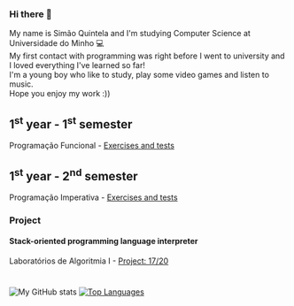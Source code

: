 ### Hi there 👋
My name is Simão Quintela and I'm studying Computer Science at Universidade do Minho 💻<br>
My first contact with programming was right before I went to university and I loved everything I've learned so far!<br>
I'm a young boy who like to study, play some video games and listen to music.<br>
Hope you enjoy my work :))

## 1<sup>st</sup> year - 1<sup>st</sup> semester 
Programação Funcional - [Exercises and tests](https://github.com/SimaoQuintela/Programacao-Funcional)

## 1<sup>st</sup> year - 2<sup>nd</sup> semester
Programação Imperativa - [Exercises and tests](https://github.com/SimaoQuintela/Programacao-Imperativa)
### Project
#### Stack-oriented programming language interpreter
Laboratórios de Algoritmia I - [Project: 17/20](https://github.com/SimaoQuintela/CCPL2G01) 

#
![My GitHub stats](https://github-readme-stats.vercel.app/api?username=SimaoQuintela&show_icons=true&theme=dracula&hide=contribs&hide_border=true)
[![Top Languages](https://github-readme-stats.vercel.app/api/top-langs/?username=SimaoQuintela&layout=compact&theme=dracula&hide_border=true)](https://github.com/anuraghazra/github-readme-stats)
